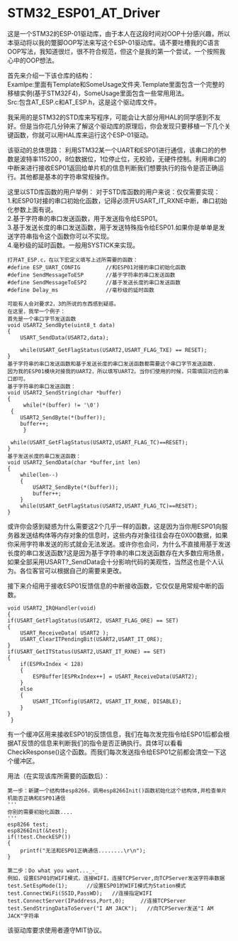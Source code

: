 # STM32_ESP01_AT_Driver



这是一个STM32的ESP-01驱动库，由于本人在这段时间对OOP十分感兴趣，所以本驱动将以我的蹩脚OOP写法来写这个ESP-01驱动库。请不要吐槽我的C语言OOP写法，我知道很烂，很不符合规范，但这个是我的第一个尝试，一个按照我心中的OOP想法。

首先来介绍一下该仓库的结构：      
Examlpe:里面有Template和SomeUsage文件夹.Template里面包含一个完整的移植实例(基于STM32F4)，SomeUsage里面包含一些常用用法。     
Src:包含AT_ESP.c和AT_ESP.h，这是这个驱动库文件。      

我采用的是STM32的STD库来写程序，可能会让大部分用HAL的同学感到不友好。但是当你花几分钟来了解这个驱动库的原理后，你会发现只要移植一下几个关键函数，你就可以用HAL库来运行这个ESP-01驱动。

该驱动的总体思路：
    利用STM32某一个UART和ESP01进行通信，该串口的的参数是波特率115200，8位数据位，1位停止位，无校验，无硬件控制。利用串口的中断来进行接收ESP01返回给单片机的信息判断我们想要执行的指令是否正确运行。其他都是基本的字符串常规操作。


这里以STD库函数的用户举例：
    对于STD库函数的用户来说：仅仅需要实现：      
    1.和ESP01对接的串口初始化函数，记得必须开USART_IT_RXNE中断，串口初始化参数上面有说。       
    2.基于字符串的串口发送函数，用于发送指令给ESP01。     
    3.基于发送长度的串口发送函数，用于发送特殊指令给ESP01.如果你是单单是发送字符串指令这个函数你可以不实现。      
    4.毫秒级的延时函数。一般用SYSTICK来实现。     
    
  
    打开AT_ESP.c，在以下宏定义填写上述所需要的函数：
    #define ESP_UART_CONFIG        //和ESP01对接的串口初始化函数
    #define SendMessageToESP       //基于字符串的串口发送函数
    #define SendMessageToESP2      //基于发送长度的串口发送函数
    #define Delay_ms               //毫秒级的延时函数
    
    可能有人会对要求2，3的所说的东西感到疑惑。
    在这里，我举一个例子：
    首先是一个串口字节发送函数
    void USART2_SendByte(uint8_t data)
    {
    	USART_SendData(USART2,data);

    	while(USART_GetFlagStatus(USART2,USART_FLAG_TXE) == RESET);
    }
    基于字符串的串口发送函数和基于发送长度的串口发送函数都需要这个串口字节发送函数.
    因为我的ESP01模块对接我的UART2，所以填写UART2。当你们使用的时候，只需填回对应的串口即可。
    基于字符串的串口发送函数：
    void USART2_SendString(char *buffer)
    {
         while(*(buffer) != '\0')
	 {
	    USART2_SendByte(*(buffer));
	    buffer++;
         }
	
	 while(USART_GetFlagStatus(USART2,USART_FLAG_TC)==RESET);
    }
    基于发送长度的串口发送函数：
    void USART2_SendData(char *buffer,int len)
    {
        while(len--)
        {
            USART2_SendByte(*(buffer));
            buffer++;
        }
        while(USART_GetFlagStatus(USART2,USART_FLAG_TC)==RESET);
    }
    
   或许你会感到疑惑为什么需要这2个几乎一样的函数，这是因为当你用ESP01向服务器发送结构体等内存对象的信息时，这些内存对象往往会存在0X00数据，如果你采用字符串发送的形式就会无法发送。或许你也会问，为什么不直接用基于发送长度的串口发送函数?这是因为基于字符串的串口发送函数存在大多数应用场景，如果全部采用USART?_SendData会十分影响代码的美观性，当然这也是个人认为。各位客官可以根据自己的需要来更改。       
   
   接下来介绍用于接收ESP01反馈信息的中断接收函数，它仅仅是用常规中断的函数。
   
    void USART2_IRQHandler(void)
    {
	if(USART_GetFlagStatus(USART2, USART_FLAG_ORE) == SET)
	{
		USART_ReceiveData( USART2 );
		USART_ClearITPendingBit(USART2,USART_IT_ORE);
	}
	if(USART_GetITStatus(USART2,USART_IT_RXNE) == SET)
	{
		if(ESPRxIndex < 128)
		{
			ESPBuffer[ESPRxIndex++] = USART_ReceiveData(USART2);
		}
		else
		{
			USART_ITConfig(USART2, USART_IT_RXNE, DISABLE);
		}
	}
     }  
     
     
   有一个缓冲区用来接收ESP01的反馈信息，我们在每次发完指令给ESP01后都会根据AT反馈的信息来判断我们的指令是否正确执行。具体可以看看CheckResponse()这个函数。而我们每次发送指令给ESP01之前都会清空一下这个缓冲区。
   
   
用法（在实现该库所需要的函数后）：
    
    第一步：新建一个结构体esp8266，调用esp8266Init()函数初始化这个结构体,并检查单片机能否正确和ESP01通信
    '''
    你别的需要初始化函数....
    '''
    esp8266 test;
    esp8266Init(&test);
    if(!test.CheckESP())
    {
    	printf("无法和ESP01正确通信........\r\n");
    }
    
    第二步：Do what you want..._-_
    例如，设置ESP01的WIFI模式，连接WIFI，连接TCPServer,向TCPServer发送字符串数据
    test.SetEspMode(1);      //设置ESP01的WIFI模式为Station模式
    test.ConnectWiFi(SSID,PassWD);   //连接指定WIFI
    test.ConnectServer(IPaddress,Port,0);     //连接TCPServer
    test.SendStringDataToServer("I AM JACK");   //向TCPServer发送"I AM JACK"字符串
    
    
    
    
该驱动库要求使用者遵守MIT协议。
    
    
    
    
